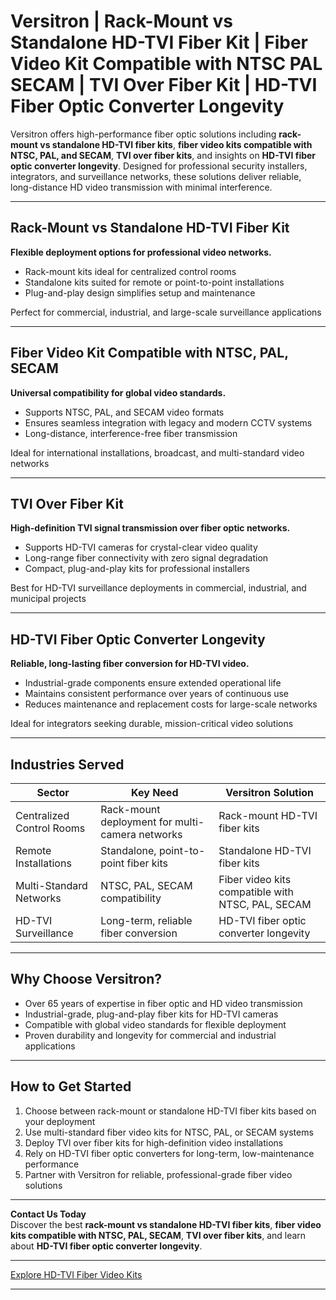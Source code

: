 # Versitron | Rack-Mount vs Standalone HD-TVI Fiber Kit | Fiber Video Kit Compatible with NTSC PAL SECAM | TVI Over Fiber Kit | HD-TVI Fiber Optic Converter Longevity

Versitron offers high-performance fiber optic solutions including **rack-mount vs standalone HD-TVI fiber kits**, **fiber video kits compatible with NTSC, PAL, and SECAM**, **TVI over fiber kits**, and insights on **HD-TVI fiber optic converter longevity**. Designed for professional security installers, integrators, and surveillance networks, these solutions deliver reliable, long-distance HD video transmission with minimal interference.

---

## Rack-Mount vs Standalone HD-TVI Fiber Kit

**Flexible deployment options for professional video networks.**

- Rack-mount kits ideal for centralized control rooms  
- Standalone kits suited for remote or point-to-point installations  
- Plug-and-play design simplifies setup and maintenance  

Perfect for commercial, industrial, and large-scale surveillance applications  

---

## Fiber Video Kit Compatible with NTSC, PAL, SECAM

**Universal compatibility for global video standards.**

- Supports NTSC, PAL, and SECAM video formats  
- Ensures seamless integration with legacy and modern CCTV systems  
- Long-distance, interference-free fiber transmission  

Ideal for international installations, broadcast, and multi-standard video networks  

---

## TVI Over Fiber Kit

**High-definition TVI signal transmission over fiber optic networks.**

- Supports HD-TVI cameras for crystal-clear video quality  
- Long-range fiber connectivity with zero signal degradation  
- Compact, plug-and-play kits for professional installers  

Best for HD-TVI surveillance deployments in commercial, industrial, and municipal projects  

---

## HD-TVI Fiber Optic Converter Longevity

**Reliable, long-lasting fiber conversion for HD-TVI video.**

- Industrial-grade components ensure extended operational life  
- Maintains consistent performance over years of continuous use  
- Reduces maintenance and replacement costs for large-scale networks  

Ideal for integrators seeking durable, mission-critical video solutions  

---

## Industries Served

| Sector                     | Key Need                                           | Versitron Solution                                         |
|-----------------------------|---------------------------------------------------|------------------------------------------------------------|
| Centralized Control Rooms   | Rack-mount deployment for multi-camera networks  | Rack-mount HD-TVI fiber kits                               |
| Remote Installations        | Standalone, point-to-point fiber kits            | Standalone HD-TVI fiber kits                               |
| Multi-Standard Networks     | NTSC, PAL, SECAM compatibility                    | Fiber video kits compatible with NTSC, PAL, SECAM          |
| HD-TVI Surveillance         | Long-term, reliable fiber conversion              | HD-TVI fiber optic converter longevity                      |

---

## Why Choose Versitron?

- Over 65 years of expertise in fiber optic and HD video transmission  
- Industrial-grade, plug-and-play fiber kits for HD-TVI cameras  
- Compatible with global video standards for flexible deployment  
- Proven durability and longevity for commercial and industrial applications  

---

## How to Get Started

1. Choose between rack-mount or standalone HD-TVI fiber kits based on your deployment  
2. Use multi-standard fiber video kits for NTSC, PAL, or SECAM systems  
3. Deploy TVI over fiber kits for high-definition video installations  
4. Rely on HD-TVI fiber optic converters for long-term, low-maintenance performance  
5. Partner with Versitron for reliable, professional-grade fiber video solutions  

---

**Contact Us Today**  
Discover the best **rack-mount vs standalone HD-TVI fiber kits**, **fiber video kits compatible with NTSC, PAL, SECAM**, **TVI over fiber kits**, and learn about **HD-TVI fiber optic converter longevity**.  

---

[Explore HD-TVI Fiber Video Kits](https://www.versitron.com/collections/hd-tvi-video-to-fiber-installation-kits)

---
